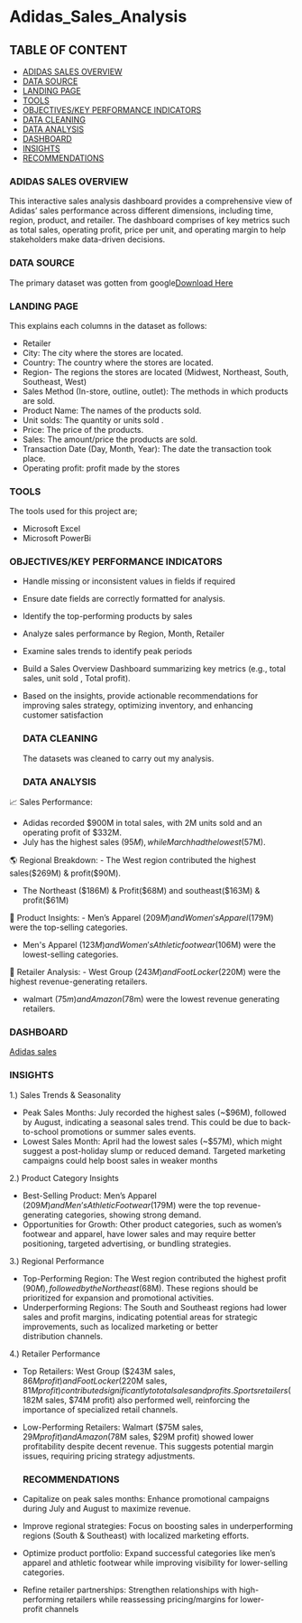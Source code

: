# Adidas_Sales_Analysis

## TABLE OF CONTENT
- [ADIDAS SALES OVERVIEW](#adidas-sales-overview)
- [DATA SOURCE](#data-source)
- [LANDING PAGE](#landing-page)
- [TOOLS](#tools)
- [OBJECTIVES/KEY PERFORMANCE INDICATORS](#objectives/key-performance-indicators)
- [DATA CLEANING](#data-cleaning)
- [DATA ANALYSIS](#data-analysis)
- [DASHBOARD](#dashboard)
- [INSIGHTS](#insights)
- [RECOMMENDATIONS](#recommendations)

### ADIDAS SALES OVERVIEW
This interactive sales analysis dashboard provides a comprehensive view of Adidas’ sales performance across different dimensions, including time, region, product, and retailer. The dashboard comprises of key metrics such as total sales, operating profit, price per unit, and operating margin to help stakeholders make data-driven decisions.

### DATA SOURCE
The primary dataset was gotten from google[Download Here](https://drive.google.com/drive/folders/1xF_oXU9JWYKetobyWk-nv84v9ep5yGJQ?usp=sharing)

### LANDING PAGE
This explains each columns in the dataset as follows:

- Retailer 
- City: The city where the stores are located.
- Country: The country where the stores are located.
- Region-  The regions the stores are located (Midwest, Northeast, South, Southeast, West)
- Sales Method (In-store, outline, outlet): The methods in  which products are sold.
- Product Name: The names of the products sold.
- Unit solds: The quantity or units sold .
- Price: The price of the products.
- Sales: The amount/price the products are sold.
- Transaction Date (Day, Month, Year): The date the transaction took place.
- Operating profit: profit made by the stores

### TOOLS
  The tools used for this project are;
  - Microsoft Excel
  - Microsoft PowerBi
 
 ### OBJECTIVES/KEY PERFORMANCE INDICATORS
    
- Handle missing or inconsistent values in fields if required
- Ensure date fields are correctly formatted for analysis.
- Identify the top-performing products  by sales 
- Analyze sales performance by Region, Month, Retailer
- Examine sales trends to identify peak periods
- Build a Sales Overview Dashboard summarizing key metrics (e.g., total sales, unit sold , Total profit).
- Based on the insights, provide actionable recommendations for improving sales strategy, optimizing inventory, and enhancing customer satisfaction

  ### DATA CLEANING
  The datasets was cleaned to carry out my analysis.

  ### DATA ANALYSIS
📈 Sales Performance:
  -	Adidas recorded $900M in total sales, with 2M units sold and an operating profit of $332M.
  -	July has the highest sales ($95M), while March had the lowest ($57M).

🌎 Regional Breakdown:
	-	The West region contributed the highest sales($269M) & profit($90M).
  - The Northeast ($186M) & Profit($68M) and southeast($163M) & profit($61M)

👟 Product Insights:
	-	Men’s Apparel ($209M) and Women's Apparel ($179M) were the top-selling categories.
  - Men's Apparel ($123M) and Women's Athletic footwear($106M) were the lowest-selling categories.

🛒 Retailer Analysis:
	-	West Group ($243M) and Foot Locker ($220M) were the highest revenue-generating retailers. 
  - walmart ($75m) and Amazon ($78m) were the lowest revenue generating retailers.

### DASHBOARD
[Adidas sales](<img width="596" alt="Capture Adidas" src="https://github.com/user-attachments/assets/c5851d0e-9e1d-414d-84ee-4a531a31ea61" />)




### INSIGHTS

1.) Sales Trends & Seasonality
- Peak Sales Months: July recorded the highest sales (~$96M), followed by August, indicating a seasonal sales trend. This could be due to back-to-school promotions or summer sales events.
-	Lowest Sales Month: April had the lowest sales (~$57M), which might suggest a post-holiday slump or reduced demand. Targeted marketing campaigns could help boost sales in weaker months

2.) Product Category Insights
- Best-Selling Product: Men’s Apparel ($209M) and Men’s Athletic Footwear ($179M) were the top revenue-generating categories, showing strong demand.
- Opportunities for Growth: Other product categories, such as women’s footwear and apparel, have lower sales and may require better positioning, targeted advertising, or bundling strategies.

3.) Regional Performance
- Top-Performing Region: The West region contributed the highest profit ($90M), followed by the Northeast ($68M). These regions should be prioritized for expansion and promotional activities.
- Underperforming Regions: The South and Southeast regions had lower sales and profit margins, indicating potential areas for strategic improvements, such as localized marketing or better distribution channels.

4.)  Retailer Performance
- Top Retailers:
		West Group ($243M sales, $86M profit) and Foot Locker ($220M sales, $81M profit) contributed significantly to total sales and profits.
		Sports retailers ($182M sales, $74M profit) also performed well, reinforcing the importance of specialized retail channels.
- Low-Performing Retailers:
		Walmart ($75M sales, $29M profit) and Amazon ($78M sales, $29M profit) showed lower profitability despite decent revenue. 
    This suggests potential margin issues, requiring pricing strategy adjustments.
  
  ### RECOMMENDATIONS
  
- Capitalize on peak sales months: Enhance promotional campaigns during July and August to maximize revenue.
- Improve regional strategies: Focus on boosting sales in underperforming regions (South & Southeast) with localized marketing efforts.
- Optimize product portfolio: Expand successful categories like men’s apparel and athletic footwear while improving visibility for lower-selling categories.
- Refine retailer partnerships: Strengthen relationships with high-performing retailers while reassessing pricing/margins for lower-profit channels
